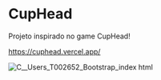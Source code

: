# CupHead

Projeto inspirado no game CupHead! 

https://cuphead.vercel.app/




![_C__Users_T002652_Bootstrap_index html_](https://user-images.githubusercontent.com/38358019/158283225-2f0f9acf-75f3-4b8e-8697-f4bca893fcf6.png)
